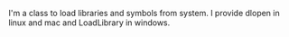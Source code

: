 I'm a class to load libraries and symbols from system.
I provide dlopen in linux and mac and LoadLibrary in windows.